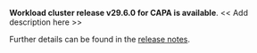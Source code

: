 **Workload cluster release v29.6.0 for CAPA is available**. << Add description here >> 

Further details can be found in the [release notes](https://docs.giantswarm.io/changes/workload-cluster-releases-capa/releases/aws-29.6.0).
